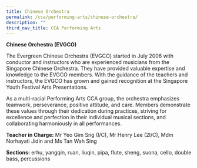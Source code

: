 ```yaml
---
title: Chinese Orchestra
permalink: /cca/performing-arts/chinese-orchestra/
description: ""
third_nav_title: CCA Performing Arts
---
```

**Chinese Orchestra (EVGCO)**

The Evergreen Chinese Orchestra (EVGCO) started in July 2006 with conductor and instructors who are experienced musicians from the Singapore Chinese Orchestra. They have provided valuable expertise and knowledge to the EVGCO members. With the guidance of the teachers and instructors, the EVGCO has grown and gained recognition at the Singapore Youth Festival Arts Presentations.

As a multi-racial Performing Arts CCA group, the orchestra emphasizes teamwork, perseverance, positive attitude, and care. Members demonstrate these values through their dedication during practices, striving for excellence and perfection in their individual musical sections, and collaborating harmoniously in all performances.

**Teacher in Charge:** Mr Yeo Gim Sng (I/C), Mr Henry Lee (2I/C), Mdm Norhayati Jidin and Ms Tan Wah Sing

 **Sections:** erhu, yangqin, ruan, liuqin, pipa, flute, sheng, suona, cello, double bass, percussions
 
 
 
 